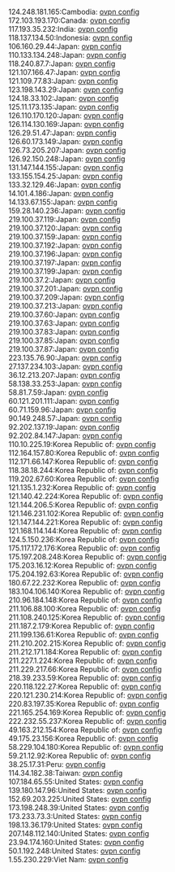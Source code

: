 124.248.181.165:Cambodia: [ovpn config](vpn/124_248_181_165.ovpn)  
172.103.193.170:Canada: [ovpn config](vpn/172_103_193_170.ovpn)  
117.193.35.232:India: [ovpn config](vpn/117_193_35_232.ovpn)  
118.137.134.50:Indonesia: [ovpn config](vpn/118_137_134_50.ovpn)  
106.160.29.44:Japan: [ovpn config](vpn/106_160_29_44.ovpn)  
110.133.134.248:Japan: [ovpn config](vpn/110_133_134_248.ovpn)  
118.240.87.7:Japan: [ovpn config](vpn/118_240_87_7.ovpn)  
121.107.166.47:Japan: [ovpn config](vpn/121_107_166_47.ovpn)  
121.109.77.83:Japan: [ovpn config](vpn/121_109_77_83.ovpn)  
123.198.143.29:Japan: [ovpn config](vpn/123_198_143_29.ovpn)  
124.18.33.102:Japan: [ovpn config](vpn/124_18_33_102.ovpn)  
125.11.173.135:Japan: [ovpn config](vpn/125_11_173_135.ovpn)  
126.110.170.120:Japan: [ovpn config](vpn/126_110_170_120.ovpn)  
126.114.130.169:Japan: [ovpn config](vpn/126_114_130_169.ovpn)  
126.29.51.47:Japan: [ovpn config](vpn/126_29_51_47.ovpn)  
126.60.173.149:Japan: [ovpn config](vpn/126_60_173_149.ovpn)  
126.73.205.207:Japan: [ovpn config](vpn/126_73_205_207.ovpn)  
126.92.150.248:Japan: [ovpn config](vpn/126_92_150_248.ovpn)  
131.147.144.155:Japan: [ovpn config](vpn/131_147_144_155.ovpn)  
133.155.154.25:Japan: [ovpn config](vpn/133_155_154_25.ovpn)  
133.32.129.46:Japan: [ovpn config](vpn/133_32_129_46.ovpn)  
14.101.4.186:Japan: [ovpn config](vpn/14_101_4_186.ovpn)  
14.133.67.155:Japan: [ovpn config](vpn/14_133_67_155.ovpn)  
159.28.140.236:Japan: [ovpn config](vpn/159_28_140_236.ovpn)  
219.100.37.119:Japan: [ovpn config](vpn/219_100_37_119.ovpn)  
219.100.37.120:Japan: [ovpn config](vpn/219_100_37_120.ovpn)  
219.100.37.159:Japan: [ovpn config](vpn/219_100_37_159.ovpn)  
219.100.37.192:Japan: [ovpn config](vpn/219_100_37_192.ovpn)  
219.100.37.196:Japan: [ovpn config](vpn/219_100_37_196.ovpn)  
219.100.37.197:Japan: [ovpn config](vpn/219_100_37_197.ovpn)  
219.100.37.199:Japan: [ovpn config](vpn/219_100_37_199.ovpn)  
219.100.37.2:Japan: [ovpn config](vpn/219_100_37_2.ovpn)  
219.100.37.201:Japan: [ovpn config](vpn/219_100_37_201.ovpn)  
219.100.37.209:Japan: [ovpn config](vpn/219_100_37_209.ovpn)  
219.100.37.213:Japan: [ovpn config](vpn/219_100_37_213.ovpn)  
219.100.37.60:Japan: [ovpn config](vpn/219_100_37_60.ovpn)  
219.100.37.63:Japan: [ovpn config](vpn/219_100_37_63.ovpn)  
219.100.37.83:Japan: [ovpn config](vpn/219_100_37_83.ovpn)  
219.100.37.85:Japan: [ovpn config](vpn/219_100_37_85.ovpn)  
219.100.37.87:Japan: [ovpn config](vpn/219_100_37_87.ovpn)  
223.135.76.90:Japan: [ovpn config](vpn/223_135_76_90.ovpn)  
27.137.234.103:Japan: [ovpn config](vpn/27_137_234_103.ovpn)  
36.12.213.207:Japan: [ovpn config](vpn/36_12_213_207.ovpn)  
58.138.33.253:Japan: [ovpn config](vpn/58_138_33_253.ovpn)  
58.81.7.59:Japan: [ovpn config](vpn/58_81_7_59.ovpn)  
60.121.201.111:Japan: [ovpn config](vpn/60_121_201_111.ovpn)  
60.71.159.96:Japan: [ovpn config](vpn/60_71_159_96.ovpn)  
90.149.248.57:Japan: [ovpn config](vpn/90_149_248_57.ovpn)  
92.202.137.19:Japan: [ovpn config](vpn/92_202_137_19.ovpn)  
92.202.84.147:Japan: [ovpn config](vpn/92_202_84_147.ovpn)  
110.10.225.19:Korea Republic of: [ovpn config](vpn/110_10_225_19.ovpn)  
112.164.157.80:Korea Republic of: [ovpn config](vpn/112_164_157_80.ovpn)  
112.171.66.147:Korea Republic of: [ovpn config](vpn/112_171_66_147.ovpn)  
118.38.18.244:Korea Republic of: [ovpn config](vpn/118_38_18_244.ovpn)  
119.202.67.60:Korea Republic of: [ovpn config](vpn/119_202_67_60.ovpn)  
121.135.1.232:Korea Republic of: [ovpn config](vpn/121_135_1_232.ovpn)  
121.140.42.224:Korea Republic of: [ovpn config](vpn/121_140_42_224.ovpn)  
121.144.206.5:Korea Republic of: [ovpn config](vpn/121_144_206_5.ovpn)  
121.146.231.102:Korea Republic of: [ovpn config](vpn/121_146_231_102.ovpn)  
121.147.144.221:Korea Republic of: [ovpn config](vpn/121_147_144_221.ovpn)  
121.168.114.144:Korea Republic of: [ovpn config](vpn/121_168_114_144.ovpn)  
124.5.150.236:Korea Republic of: [ovpn config](vpn/124_5_150_236.ovpn)  
175.117.172.176:Korea Republic of: [ovpn config](vpn/175_117_172_176.ovpn)  
175.197.208.248:Korea Republic of: [ovpn config](vpn/175_197_208_248.ovpn)  
175.203.16.12:Korea Republic of: [ovpn config](vpn/175_203_16_12.ovpn)  
175.204.192.63:Korea Republic of: [ovpn config](vpn/175_204_192_63.ovpn)  
180.67.22.232:Korea Republic of: [ovpn config](vpn/180_67_22_232.ovpn)  
183.104.106.140:Korea Republic of: [ovpn config](vpn/183_104_106_140.ovpn)  
210.96.184.148:Korea Republic of: [ovpn config](vpn/210_96_184_148.ovpn)  
211.106.88.100:Korea Republic of: [ovpn config](vpn/211_106_88_100.ovpn)  
211.108.240.125:Korea Republic of: [ovpn config](vpn/211_108_240_125.ovpn)  
211.187.2.179:Korea Republic of: [ovpn config](vpn/211_187_2_179.ovpn)  
211.199.136.61:Korea Republic of: [ovpn config](vpn/211_199_136_61.ovpn)  
211.210.202.215:Korea Republic of: [ovpn config](vpn/211_210_202_215.ovpn)  
211.212.171.184:Korea Republic of: [ovpn config](vpn/211_212_171_184.ovpn)  
211.227.1.224:Korea Republic of: [ovpn config](vpn/211_227_1_224.ovpn)  
211.229.217.66:Korea Republic of: [ovpn config](vpn/211_229_217_66.ovpn)  
218.39.233.59:Korea Republic of: [ovpn config](vpn/218_39_233_59.ovpn)  
220.118.122.27:Korea Republic of: [ovpn config](vpn/220_118_122_27.ovpn)  
220.121.230.214:Korea Republic of: [ovpn config](vpn/220_121_230_214.ovpn)  
220.83.197.35:Korea Republic of: [ovpn config](vpn/220_83_197_35.ovpn)  
221.165.254.169:Korea Republic of: [ovpn config](vpn/221_165_254_169.ovpn)  
222.232.55.237:Korea Republic of: [ovpn config](vpn/222_232_55_237.ovpn)  
49.163.212.154:Korea Republic of: [ovpn config](vpn/49_163_212_154.ovpn)  
49.175.23.156:Korea Republic of: [ovpn config](vpn/49_175_23_156.ovpn)  
58.229.104.180:Korea Republic of: [ovpn config](vpn/58_229_104_180.ovpn)  
59.21.12.92:Korea Republic of: [ovpn config](vpn/59_21_12_92.ovpn)  
38.25.17.31:Peru: [ovpn config](vpn/38_25_17_31.ovpn)  
114.34.182.38:Taiwan: [ovpn config](vpn/114_34_182_38.ovpn)  
107.184.65.55:United States: [ovpn config](vpn/107_184_65_55.ovpn)  
139.180.147.96:United States: [ovpn config](vpn/139_180_147_96.ovpn)  
152.69.203.225:United States: [ovpn config](vpn/152_69_203_225.ovpn)  
173.198.248.39:United States: [ovpn config](vpn/173_198_248_39.ovpn)  
173.233.73.3:United States: [ovpn config](vpn/173_233_73_3.ovpn)  
198.13.36.179:United States: [ovpn config](vpn/198_13_36_179.ovpn)  
207.148.112.140:United States: [ovpn config](vpn/207_148_112_140.ovpn)  
23.94.174.160:United States: [ovpn config](vpn/23_94_174_160.ovpn)  
50.1.192.248:United States: [ovpn config](vpn/50_1_192_248.ovpn)  
1.55.230.229:Viet Nam: [ovpn config](vpn/1_55_230_229.ovpn)  
